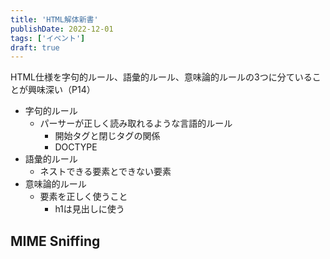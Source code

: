 ```yaml
---
title: 'HTML解体新書'
publishDate: 2022-12-01
tags: ['イベント']
draft: true
---
```


HTML仕様を字句的ルール、語彙的ルール、意味論的ルールの3つに分ていることが興味深い（P14）

*   字句的ルール
    *   パーサーが正しく読み取れるような言語的ルール
        *   開始タグと閉じタグの関係
        *   DOCTYPE
*   語彙的ルール
    *   ネストできる要素とできない要素
*   意味論的ルール
    *   要素を正しく使うこと
        *   h1は見出しに使う

## MIME Sniffing

##
